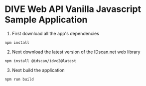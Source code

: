 # DIVE Web API Vanilla Javascript Sample Application

1. First download  all the app's dependencies

```
npm install
```

2. Next download the latest version of the IDscan.net web library

```
npm install @idscan/idvc2@latest
```

3. Next build the application

```
npm run build
```
